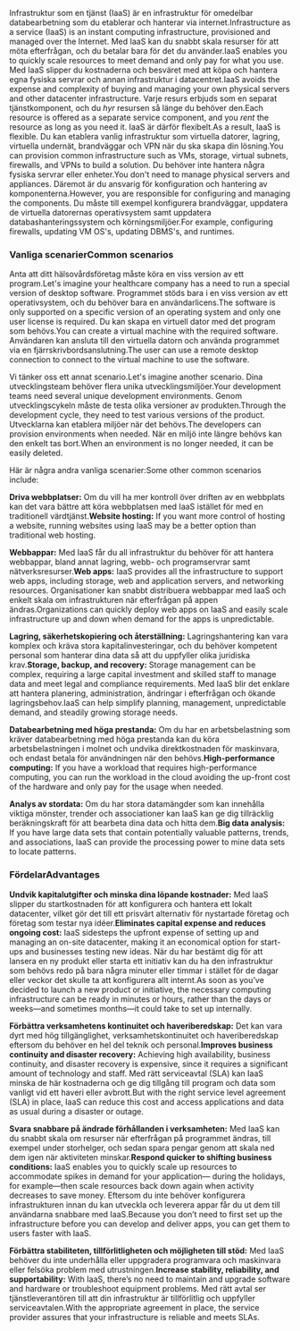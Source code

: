 <span data-ttu-id="1b5ff-101">Infrastruktur som en tjänst (IaaS) är en infrastruktur för omedelbar databearbetning som du etablerar och hanterar via internet.</span><span class="sxs-lookup"><span data-stu-id="1b5ff-101">Infrastructure as a service (IaaS) is an instant computing infrastructure, provisioned and managed over the Internet.</span></span> <span data-ttu-id="1b5ff-102">Med IaaS kan du snabbt skala resurser för att möta efterfrågan, och du betalar bara för det du använder.</span><span class="sxs-lookup"><span data-stu-id="1b5ff-102">IaaS enables you to quickly scale resources to meet demand and only pay for what you use.</span></span> <span data-ttu-id="1b5ff-103">Med IaaS slipper du kostnaderna och besväret med att köpa och hantera egna fysiska servrar och annan infrastruktur i datacentret.</span><span class="sxs-lookup"><span data-stu-id="1b5ff-103">IaaS avoids the expense and complexity of buying and managing your own physical servers and other datacenter infrastructure.</span></span> <span data-ttu-id="1b5ff-104">Varje resurs erbjuds som en separat tjänstkomponent, och du *hyr* resursen så länge du behöver den.</span><span class="sxs-lookup"><span data-stu-id="1b5ff-104">Each resource is offered as a separate service component, and you *rent* the resource as long as you need it.</span></span> <span data-ttu-id="1b5ff-105">IaaS är därför flexibelt.</span><span class="sxs-lookup"><span data-stu-id="1b5ff-105">As a result, IaaS is flexible.</span></span> <span data-ttu-id="1b5ff-106">Du kan etablera vanlig infrastruktur som virtuella datorer, lagring, virtuella undernät, brandväggar och VPN när du ska skapa din lösning.</span><span class="sxs-lookup"><span data-stu-id="1b5ff-106">You can provision common infrastructure such as VMs, storage, virtual subnets, firewalls, and VPNs to build a solution.</span></span> <span data-ttu-id="1b5ff-107">Du behöver inte hantera några fysiska servrar eller enheter.</span><span class="sxs-lookup"><span data-stu-id="1b5ff-107">You don't need to manage physical servers and appliances.</span></span> <span data-ttu-id="1b5ff-108">Däremot är du ansvarig för konfiguration och hantering av komponenterna.</span><span class="sxs-lookup"><span data-stu-id="1b5ff-108">However, you are responsible for configuring and managing the components.</span></span> <span data-ttu-id="1b5ff-109">Du måste till exempel konfigurera brandväggar, uppdatera de virtuella datorernas operativsystem samt uppdatera databashanteringssystem och körningsmiljöer.</span><span class="sxs-lookup"><span data-stu-id="1b5ff-109">For example, configuring firewalls, updating VM OS's, updating DBMS's, and runtimes.</span></span>

### <a name="common-scenarios"></a><span data-ttu-id="1b5ff-110">Vanliga scenarier</span><span class="sxs-lookup"><span data-stu-id="1b5ff-110">Common scenarios</span></span> 

<span data-ttu-id="1b5ff-111">Anta att ditt hälsovårdsföretag måste köra en viss version av ett program.</span><span class="sxs-lookup"><span data-stu-id="1b5ff-111">Let's imagine your healthcare company has a need to run a special version of desktop software.</span></span> <span data-ttu-id="1b5ff-112">Programmet stöds bara i en viss version av ett operativsystem, och du behöver bara en användarlicens.</span><span class="sxs-lookup"><span data-stu-id="1b5ff-112">The software is only supported on a specific version of an operating system and only one user license is required.</span></span> <span data-ttu-id="1b5ff-113">Du kan skapa en virtuell dator med det program som behövs.</span><span class="sxs-lookup"><span data-stu-id="1b5ff-113">You can create a virtual machine with the required software.</span></span> <span data-ttu-id="1b5ff-114">Användaren kan ansluta till den virtuella datorn och använda programmet via en fjärrskrivbordsanslutning.</span><span class="sxs-lookup"><span data-stu-id="1b5ff-114">The user can use a remote desktop connection to connect to the virtual machine to use the software.</span></span>

<span data-ttu-id="1b5ff-115">Vi tänker oss ett annat scenario.</span><span class="sxs-lookup"><span data-stu-id="1b5ff-115">Let's imagine another scenario.</span></span> <span data-ttu-id="1b5ff-116">Dina utvecklingsteam behöver flera unika utvecklingsmiljöer.</span><span class="sxs-lookup"><span data-stu-id="1b5ff-116">Your development teams need several unique development environments.</span></span> <span data-ttu-id="1b5ff-117">Genom utvecklingscykeln måste de testa olika versioner av produkten.</span><span class="sxs-lookup"><span data-stu-id="1b5ff-117">Through the development cycle, they need to test various versions of the product.</span></span> <span data-ttu-id="1b5ff-118">Utvecklarna kan etablera miljöer när det behövs.</span><span class="sxs-lookup"><span data-stu-id="1b5ff-118">The developers can provision environments when needed.</span></span> <span data-ttu-id="1b5ff-119">När en miljö inte längre behövs kan den enkelt tas bort.</span><span class="sxs-lookup"><span data-stu-id="1b5ff-119">When an environment is no longer needed, it can be easily deleted.</span></span>

<span data-ttu-id="1b5ff-120">Här är några andra vanliga scenarier:</span><span class="sxs-lookup"><span data-stu-id="1b5ff-120">Some other common scenarios include:</span></span>

<span data-ttu-id="1b5ff-121">**Driva webbplatser:** Om du vill ha mer kontroll över driften av en webbplats kan det vara bättre att köra webbplatsen med IaaS istället för med en traditionell värdtjänst.</span><span class="sxs-lookup"><span data-stu-id="1b5ff-121">**Website hosting:** If you want more control of hosting a website, running websites using IaaS may be a better option than traditional web hosting.</span></span>

<span data-ttu-id="1b5ff-122">**Webbappar:** Med IaaS får du all infrastruktur du behöver för att hantera webbappar, bland annat lagring, webb- och programservrar samt nätverksresurser.</span><span class="sxs-lookup"><span data-stu-id="1b5ff-122">**Web apps:** IaaS provides all the infrastructure to support web apps, including storage, web and application servers, and networking resources.</span></span> <span data-ttu-id="1b5ff-123">Organisationer kan snabbt distribuera webbappar med IaaS och enkelt skala om infrastrukturen när efterfrågan på appen ändras.</span><span class="sxs-lookup"><span data-stu-id="1b5ff-123">Organizations can quickly deploy web apps on IaaS and easily scale infrastructure up and down when demand for the apps is unpredictable.</span></span>

<span data-ttu-id="1b5ff-124">**Lagring, säkerhetskopiering och återställning:** Lagringshantering kan vara komplex och kräva stora kapitalinvesteringar, och du behöver kompetent personal som hanterar dina data så att du uppfyller olika juridiska krav.</span><span class="sxs-lookup"><span data-stu-id="1b5ff-124">**Storage, backup, and recovery:** Storage management can be complex, requiring a large capital investment and skilled staff to manage data and meet legal and compliance requirements.</span></span> <span data-ttu-id="1b5ff-125">Med IaaS blir det enklare att hantera planering, administration, ändringar i efterfrågan och ökande lagringsbehov.</span><span class="sxs-lookup"><span data-stu-id="1b5ff-125">IaaS can help simplify planning, management, unpredictable demand, and steadily growing storage needs.</span></span>

<span data-ttu-id="1b5ff-126">**Databearbetning med höga prestanda:** Om du har en arbetsbelastning som kräver databearbetning med höga prestanda kan du köra arbetsbelastningen i molnet och undvika direktkostnaden för maskinvara, och endast betala för användningen när den behövs.</span><span class="sxs-lookup"><span data-stu-id="1b5ff-126">**High-performance computing:** If you have a workload that requires high-performance computing, you can run the workload in the cloud avoiding the up-front cost of the hardware and only pay for the usage when needed.</span></span> 

<span data-ttu-id="1b5ff-127">**Analys av stordata:** Om du har stora datamängder som kan innehålla viktiga mönster, trender och associationer kan IaaS kan ge dig tillräcklig beräkningskraft för att bearbeta dina data och hitta dem.</span><span class="sxs-lookup"><span data-stu-id="1b5ff-127">**Big data analysis:** If you have large data sets that contain potentially valuable patterns, trends, and associations, IaaS can provide the processing power to mine data sets to locate patterns.</span></span>

### <a name="advantages"></a><span data-ttu-id="1b5ff-128">Fördelar</span><span class="sxs-lookup"><span data-stu-id="1b5ff-128">Advantages</span></span>

<span data-ttu-id="1b5ff-129">**Undvik kapitalutgifter och minska dina löpande kostnader:** Med IaaS slipper du startkostnaden för att konfigurera och hantera ett lokalt datacenter, vilket gör det till ett prisvärt alternativ för nystartade företag och företag som testar nya idéer.</span><span class="sxs-lookup"><span data-stu-id="1b5ff-129">**Eliminates capital expense and reduces ongoing cost:** IaaS sidesteps the upfront expense of setting up and managing an on-site datacenter, making it an economical option for start-ups and businesses testing new ideas.</span></span> <span data-ttu-id="1b5ff-130">När du har bestämt dig för att lansera en ny produkt eller starta ett initiativ kan du ha den infrastruktur som behövs redo på bara några minuter eller timmar i stället för de dagar eller veckor det skulle ta att konfigurera allt internt.</span><span class="sxs-lookup"><span data-stu-id="1b5ff-130">As soon as you’ve decided to launch a new product or initiative, the necessary computing infrastructure can be ready in minutes or hours, rather than the days or weeks—and sometimes months—it could take to set up internally.</span></span>

<span data-ttu-id="1b5ff-131">**Förbättra verksamhetens kontinuitet och haveriberedskap:** Det kan vara dyrt med hög tillgänglighet, verksamhetskontinuitet och haveriberedskap eftersom du behöver en hel del teknik och personal.</span><span class="sxs-lookup"><span data-stu-id="1b5ff-131">**Improves business continuity and disaster recovery:** Achieving high availability, business continuity, and disaster recovery is expensive, since it requires a significant amount of technology and staff.</span></span> <span data-ttu-id="1b5ff-132">Med rätt serviceavtal (SLA) kan IaaS minska de här kostnaderna och ge dig tillgång till program och data som vanligt vid ett haveri eller avbrott.</span><span class="sxs-lookup"><span data-stu-id="1b5ff-132">But with the right service level agreement (SLA) in place, IaaS can reduce this cost and access applications and data as usual during a disaster or outage.</span></span>

<span data-ttu-id="1b5ff-133">**Svara snabbare på ändrade förhållanden i verksamheten:** Med IaaS kan du snabbt skala om resurser när efterfrågan på programmet ändras, till exempel under storhelger, och sedan spara pengar genom att skala ned dem igen när aktiviteten minskar.</span><span class="sxs-lookup"><span data-stu-id="1b5ff-133">**Respond quicker to shifting business conditions:** IaaS enables you to quickly scale up resources to accommodate spikes in demand for your application— during the holidays, for example—then scale resources back down again when activity decreases to save money.</span></span> <span data-ttu-id="1b5ff-134">Eftersom du inte behöver konfigurera infrastrukturen innan du kan utveckla och leverera appar får du ut dem till användarna snabbare med IaaS.</span><span class="sxs-lookup"><span data-stu-id="1b5ff-134">Because you don’t need to first set up the infrastructure before you can develop and deliver apps, you can get them to users faster with IaaS.</span></span>

<span data-ttu-id="1b5ff-135">**Förbättra stabiliteten, tillförlitligheten och möjligheten till stöd:** Med IaaS behöver du inte underhålla eller uppgradera programvara och maskinvara eller felsöka problem med utrustningen.</span><span class="sxs-lookup"><span data-stu-id="1b5ff-135">**Increase stability, reliability, and supportability:** With IaaS, there’s no need to maintain and upgrade software and hardware or troubleshoot equipment problems.</span></span> <span data-ttu-id="1b5ff-136">Med rätt avtal ser tjänstleverantören till att din infrastruktur är tillförlitlig och uppfyller serviceavtalen.</span><span class="sxs-lookup"><span data-stu-id="1b5ff-136">With the appropriate agreement in place, the service provider assures that your infrastructure is reliable and meets SLAs.</span></span>
